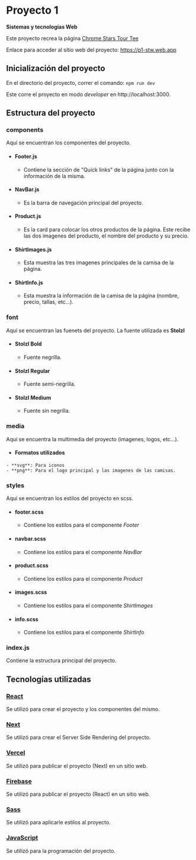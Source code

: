 # Proyecto 1 
**Sistemas y tecnologías Web**

  Este proyecto recrea la página [Chrome Stars Tour Tee](https://usshop.marinaofficial.co.uk/products/chrome-stars-tour-tee?variant=40288876920915)

  Enlace para acceder al sitio web del proyecto: https://p1-stw.web.app


## Inicialización del proyecto

  En el directorio del proyecto, correr el comando:
  `npm run dev`

  Este corre el proyecto en modo *developer* en http://localhost:3000.


## Estructura del proyecto

  ### components
  Aquí se encuentran los componentes del proyecto.

  - #### Footer.js
    - Contiene la sección de "Quick links" de la página junto con la información de la misma.
   
  - #### NavBar.js
    - Es la barra de navegación principal del proyecto.
  
  - #### Product.js
    - Es la card para colocar los otros productos de la página. Este recibe las dos imagenes del producto, el nombre del producto y su precio.
  
  - #### ShirtImages.js
    - Esta muestra las tres imagenes principales de la camisa de la página.
  
  - #### ShirtInfo.js
    - Esta muestra la información de la camisa de la página (nombre, precio, tallas, etc...).

### font
Aquí se encuentran las fuenets del proyecto. La fuente utilizada es **Stolzl**

  - #### Stolzl Bold
    - Fuente negrilla.

  - #### Stolzl Regular
    - Fuente semi-negrilla.

  - #### Stolzl Medium
    - Fuente sin negrilla.  

### media
Aquí se encuentra la multimedia del proyecto (imagenes, logos, etc...).

   - #### Formatos utilizados
    - **svg**: Para iconos
    - **png**: Para el logo principal y las imagenes de las camisas.

### styles
Aquí se encuentran los estilos del proyecto en scss.

  - #### footer.scss
    - Contiene los estilos para el componente *Footer*
   
  - #### navbar.scss
    - Contiene los estilos para el componente *NavBar*
  
  - #### product.scss
    - Contiene los estilos para el componente *Product*
  
  - #### images.scss
    - Contiene los estilos para el componente *ShirtImages*
  
  - #### info.scss
    - Contiene los estilos para el componente *ShirtInfo*

### index.js
Contiene la estructura principal del proyecto.


## Tecnologías utilizadas

  ### [React](https://es.react.dev)
  Se utilizó para crear el proyecto y los componentes del mismo.

  ### [Next](https://nextjs.org)
  Se utilizó para crear el Server Side Rendering del proyecto.

  ### [Vercel](https://vercel.com)
  Se utilizó para publicar el proyecto (Next) en un sitio web.

  ### [Firebase](https://firebase.google.com/?hl=es)
  Se utilizó para publicar el proyecto (React) en un sitio web.

  ### [Sass](https://sass-lang.com)
  Se utilizó para aplicarle estilos al proyecto.

  ### [JavaScript](https://www.javascript.com)
  Se utilizó para la programación del proyecto.
